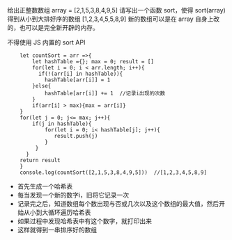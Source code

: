 给出正整数数组 array = [2,1,5,3,8,4,9,5]
请写出一个函数 sort，使得 sort(array) 得到从小到大排好序的数组 [1,2,3,4,5,5,8,9]
新的数组可以是在 array 自身上改的，也可以是完全新开辟的内存。

不得使用 JS 内置的 sort API
```
    let countSort = arr =>{
        let hashTable ={}; max = 0; result = []
        for(let i = 0; i < arr.length; i++){
          if(!(arr[i] in hashTable)){
            hashTable[arr[i]] = 1
        }else{
            hashTable[arr[i]] += 1  //记录i出现的次数
        }
        if(arr[i] > max){max = arr[i]}
    }
    for(let j = 0; j<= max; j++){
        if(j in hashTable){
            for(let i = 0; i< hashTable[j]; j++){
               result.push(j)
            }
         } 
      }
    return result
    }
    console.log(countSort([2,1,5,3,8,4,9,5]))  //[1,2,3,4,5,8,9]
```

* 首先生成一个哈希表
* 每当发现一个新的数字i，旧将它记录一次
* 记录完之后，知道数组每个数出现与否或几次以及这个数组的最大值，然后开始从小到大循环遍历哈希表
* 如果过程中发现哈希表中有这个数字，就打印出来
* 这样就得到一串排序好的数组